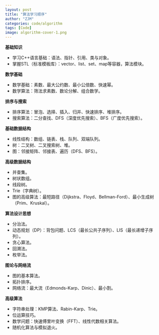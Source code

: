 ```yaml
---
layout: post
title: "算法学习顺序"
author: "ZJM"
categories: code/algorithm
tags: [Code]
image: algorithm-cover-1.png
---
```

**基础知识**

- 学习C++语言基础：语法、指针、引用、类与对象。
- 掌握STL（标准模板库）：vector、list、set、map等容器，算法模块。

**数学基础**

- 数学基础：素数、最大公约数、最小公倍数、快速幂。
- 数学算法：筛法求素数、数论分解、组合数学。

**排序与搜索**

- 排序算法：冒泡、选择、插入、归并、快速排序、堆排序。
- 搜索算法：二分查找、DFS（深度优先搜索）、BFS（广度优先搜索）。

**基础数据结构**

- 线性结构：数组、链表、栈、队列、双端队列。
- 树：二叉树、二叉搜索树、堆。
- 图：邻接矩阵、邻接表、遍历（DFS、BFS）。

**高级数据结构**

- 并查集。
- 树状数组。
- 线段树。
- Trie（字典树）。
- 图的高级算法：最短路径（Dijkstra、Floyd、Bellman-Ford）、最小生成树（Prim、Kruskal）。

**算法设计思想**

- 分治法。
- 动态规划（DP）：背包问题、LCS（最长公共子序列）、LIS（最长递增子序列）。
- 贪心算法。
- 回溯法。
- 枚举法。

**图论与网络流**

- 图的基本算法。
- 拓扑排序。
- 网络流：最大流（Edmonds-Karp、Dinic）、最小割。

**高级算法**

- 字符串处理：KMP算法、Rabin-Karp、Trie。
- 位运算技巧。
- 数学问题：快速傅里叶变换（FFT）、线性代数相关算法。
- 随机化算法与模拟退火。